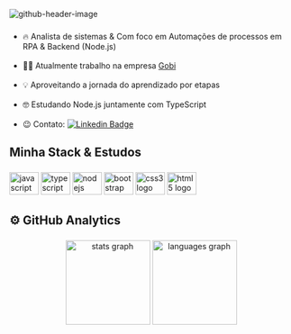 ![github-header-image](https://user-images.githubusercontent.com/49701114/177018438-ba3d8592-156a-4cb0-8de1-9c0658d099b9.png)


###




- 🔥  Analista de sistemas & Com foco em Automações de processos em RPA & Backend (Node.js)<br><br>
- 👨‍💻 Atualmente trabalho na empresa [Gobi](https://gobi.consulting/)<br><br>
- 💡  Aproveitando a jornada do aprendizado por etapas<br><br>
- 🤓  Estudando Node.js juntamente com TypeScript<br><br>
- 😉 Contato: [![Linkedin Badge](https://img.shields.io/badge/-Leonardo-blue?style=flat-square&logo=Linkedin&logoColor=white&link=https://www.linkedin.com/in/leonardo-ferreira-099b4b148/)](https://www.linkedin.com/in/leonardo-ferreira-099b4b148/)</p>

###

<h2 align="left">Minha Stack & Estudos</h2>

###

<div align="left">
  <img src="https://cdn.jsdelivr.net/gh/devicons/devicon/icons/javascript/javascript-original.svg" height="40" width="52" alt="javascript logo"  />
  <img src="https://cdn.jsdelivr.net/gh/devicons/devicon/icons/typescript/typescript-original.svg" height="40" width="52" alt="typescript logo"  />
  <img src="https://cdn.jsdelivr.net/gh/devicons/devicon/icons/nodejs/nodejs-original.svg" height="40" width="52" alt="nodejs logo"  />
  <img src="https://cdn.jsdelivr.net/gh/devicons/devicon/icons/bootstrap/bootstrap-original.svg" height="40" width="52" alt="bootstrap logo"  />
  <img src="https://cdn.jsdelivr.net/gh/devicons/devicon/icons/css3/css3-original.svg" height="40" width="52" alt="css3 logo"  />
  <img src="https://cdn.jsdelivr.net/gh/devicons/devicon/icons/html5/html5-original.svg" height="40" width="52" alt="html5 logo"  />
</div>

###

<h2 align="left">⚙ GitHub Analytics</h2>

###

<div align="center">
  <img src="https://github-readme-stats.vercel.app/api?hide_title=false&hide_rank=false&show_icons=true&include_all_commits=true&count_private=true&disable_animations=false&theme=merko&locale=en&hide_border=false&username=leonardoffirmino" height="150" alt="stats graph"  />
  <img src="https://github-readme-stats.vercel.app/api/top-langs?locale=en&hide_title=false&layout=compact&card_width=320&langs_count=6&theme=merko&hide_border=false&username=leonardoffirmino" height="150" alt="languages graph"  />
</div>

###
